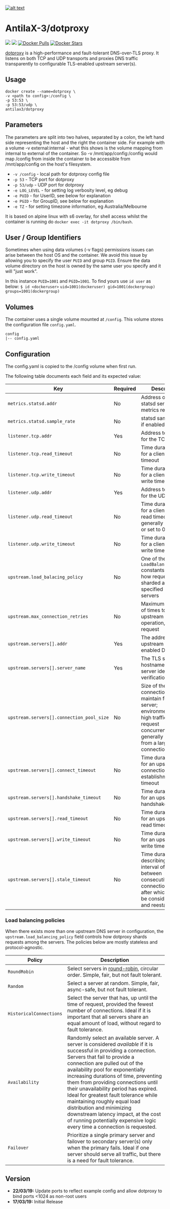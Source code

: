 [logo]: https://ci.nerv.com.au/userContent/antilax-3.png "AntilaX-3"
[![alt text][logo]](https://github.com/AntilaX-3/)

# AntilaX-3/dotproxy
[![](https://images.microbadger.com/badges/version/antilax3/dotproxy.svg)](https://microbadger.com/images/antilax3/dotproxy "Get your own version badge on microbadger.com") [![](https://images.microbadger.com/badges/image/antilax3/dotproxy.svg)](https://microbadger.com/images/antilax3/dotproxy "Get your own image badge on microbadger.com") [![Docker Pulls](https://img.shields.io/docker/pulls/antilax3/dotproxy.svg)](https://hub.docker.com/r/antilax3/dotproxy/) [![Docker Stars](https://img.shields.io/docker/stars/antilax3/dotproxy.svg)](https://hub.docker.com/r/antilax3/dotproxy/)

[dotproxy](https://github.com/LINKIWI/dotproxy) is a high-performance and fault-tolerant DNS-over-TLS proxy. It listens on both TCP and UDP transports and proxies DNS traffic transparently to configurable TLS-enabled upstream server(s). 
## Usage
```
docker create --name=dotproxy \
-v <path to config>:/config \
-p 53:53 \
-p 53:53/udp \
antilax3/dotproxy
```
## Parameters
The parameters are split into two halves, separated by a colon, the left hand side representing the host and the right the container side. For example with a volume -v external:internal - what this shows is the volume mapping from internal to external of the container. So -v /mnt/app/config:/config would map /config from inside the container to be accessible from /mnt/app/config on the host's filesystem.

- `-v /config` - local path for dotproxy config file
- `-p 53` - TCP port for dotproxy
- `-p 53/udp` - UDP port for dotproxy
- `-e LOG_LEVEL` - for setting log verbosity level, eg debug
- `-e PUID` - for UserID, see below for explanation
- `-e PGID` - for GroupID, see below for explanation
- `-e TZ` - for setting timezone information, eg Australia/Melbourne

It is based on alpine linux with s6 overlay, for shell access whilst the container is running do `docker exec -it dotproxy /bin/bash`.

## User / Group Identifiers
Sometimes when using data volumes (-v flags) permissions issues can arise between the host OS and the container. We avoid this issue by allowing you to specify the user `PUID` and group `PGID`. Ensure the data volume directory on the host is owned by the same user you specify and it will "just work".

In this instance `PUID=1001` and `PGID=1001`. To find yours use `id user` as below:
`$ id <dockeruser>`
    `uid=1001(dockeruser) gid=1001(dockergroup) groups=1001(dockergroup)`
    
## Volumes

The container uses a single volume mounted at `/config`. This volume stores the configuration file `config.yaml`.

    config
    |-- config.yaml

## Configuration

The config.yaml is copied to the /config volume when first run.

The following table documents each field and its expected value:

|Key|Required|Description|
|-|-|-|
|`metrics.statsd.addr`|No|Address of the statsd server for metrics reporting|
|`metrics.statsd.sample_rate`|No|statsd sample rate, if enabled|
|`listener.tcp.addr`|Yes|Address to bind to for the TCP listener|
|`listener.tcp.read_timeout`|No|Time duration string for a client TCP read timeout|
|`listener.tcp.write_timeout`|No|Time duration string for a client TCP write timeout|
|`listener.udp.addr`|Yes|Address to bind to for the UDP listener|
|`listener.udp.read_timeout`|No|Time duration string for a client UDP read timeout; should generally be omitted or set to 0|
|`listener.udp.write_timeout`|No|Time duration string for a client UDP write timeout|
|`upstream.load_balacing_policy`|No|One of the `LoadBalancingPolicy` constants to control how requests are sharded among all specified upstream servers|
|`upstream.max_connection_retries`|No|Maximum number of times to retry an upstream I/O operation, per request|
|`upstream.servers[].addr`|Yes|The address of the upstream TLS-enabled DNS server|
|`upstream.servers[].server_name`|Yes|The TLS server hostname (used for server identity verification)|
|`upstream.servers[].connection_pool_size`|No|Size of the connection pool to maintain for this server; environments with high traffic and/or request concurrency will generally benefit from a larger connection pool|
|`upstream.servers[].connect_timeout`|No|Time duration string for an upstream TCP connection establishment timeout|
|`upstream.servers[].handshake_timeout`|No|Time duration string for an upstream TLS handshake timeout|
|`upstream.servers[].read_timeout`|No|Time duration string for an upstream TCP read timeout|
|`upstream.servers[].write_timeout`|No|Time duration string for an upstream TCP write timeout|
|`upstream.servers[].stale_timeout`|No|Time duration string describing the interval of time between consecutive open connection uses after which it should be considered stale and reestablished|

### Load balancing policies

When there exists more than one upstream DNS server in configuration, the `upstream.load_balancing_policy` field controls how dotproxy shards requests among the servers. The policies below are mostly stateless and protocol-agnostic.

|Policy|Description|
|-|-|
|`RoundRobin`|Select servers in [round-robin](https://en.wikipedia.org/wiki/Round-robin_scheduling), circular order. Simple, fair, but not fault tolerant.|
|`Random`|Select a server at random. Simple, fair, async-safe, but not fault tolerant.|
|`HistoricalConnections`|Select the server that has, up until the time of request, provided the fewest number of connections. Ideal if it is important that all servers share an equal amount of load, without regard to fault tolerance.|
|`Availability`|Randomly select an available server. A server is considered *available* if it is successful in providing a connection. Servers that fail to provide a connection are pulled out of the availability pool for exponentially increasing durations of time, preventing them from providing connections until their unavailability period has expired. Ideal for greatest fault tolerance while maintaining roughly equal load distribution and minimizing downstream latency impact, at the cost of running potentially expensive logic every time a connection is requested.|
|`Failover`|Prioritize a single primary server and failover to secondary server(s) only when the primary fails. Ideal if one server should serve all traffic, but there is a need for fault tolerance.|

## Version
- **22/03/19:** Update ports to reflect example config and allow dotproxy to bind ports <1024 as non-root users
- **17/03/19:** Initial Release